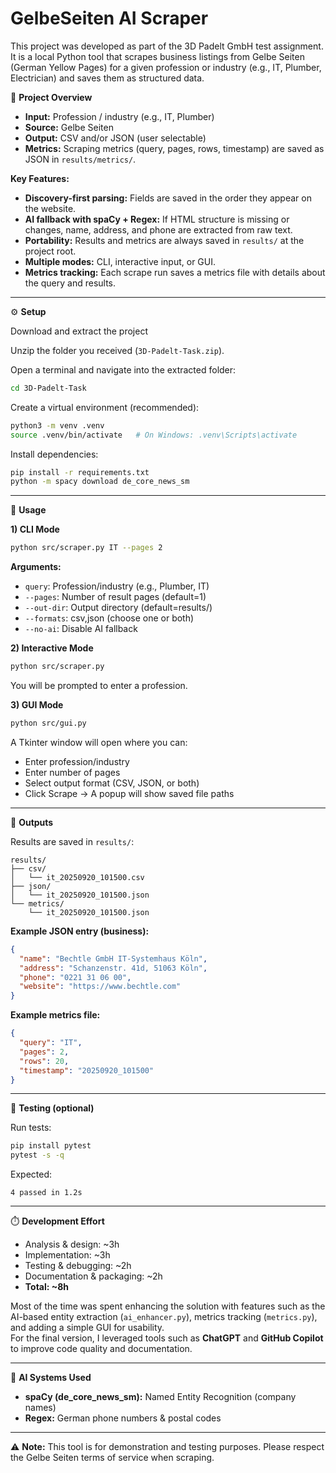 # GelbeSeiten AI Scraper

This project was developed as part of the 3D Padelt GmbH test assignment.  
It is a local Python tool that scrapes business listings from Gelbe Seiten (German Yellow Pages) for a given profession or industry (e.g., IT, Plumber, Electrician) and saves them as structured data.

📌 **Project Overview**

- **Input:** Profession / industry (e.g., IT, Plumber)
- **Source:** Gelbe Seiten
- **Output:** CSV and/or JSON (user selectable)
- **Metrics:** Scraping metrics (query, pages, rows, timestamp) are saved as JSON in `results/metrics/`.

**Key Features:**
- **Discovery-first parsing:** Fields are saved in the order they appear on the website.
- **AI fallback with spaCy + Regex:** If HTML structure is missing or changes, name, address, and phone are extracted from raw text.
- **Portability:** Results and metrics are always saved in `results/` at the project root.
- **Multiple modes:** CLI, interactive input, or GUI.
- **Metrics tracking:** Each scrape run saves a metrics file with details about the query and results.

---

⚙️ **Setup**

Download and extract the project

Unzip the folder you received (`3D-Padelt-Task.zip`).

Open a terminal and navigate into the extracted folder:
```bash
cd 3D-Padelt-Task
```

Create a virtual environment (recommended):
```bash
python3 -m venv .venv
source .venv/bin/activate   # On Windows: .venv\Scripts\activate
```

Install dependencies:
```bash
pip install -r requirements.txt
python -m spacy download de_core_news_sm
```

---

🚀 **Usage**

**1) CLI Mode**
```bash
python src/scraper.py IT --pages 2
```
**Arguments:**
- `query`: Profession/industry (e.g., Plumber, IT)
- `--pages`: Number of result pages (default=1)
- `--out-dir`: Output directory (default=results/)
- `--formats`: csv,json (choose one or both)
- `--no-ai`: Disable AI fallback

**2) Interactive Mode**
```bash
python src/scraper.py
```
You will be prompted to enter a profession.

**3) GUI Mode**
```bash
python src/gui.py
```
A Tkinter window will open where you can:
- Enter profession/industry
- Enter number of pages
- Select output format (CSV, JSON, or both)
- Click Scrape → A popup will show saved file paths

---

📂 **Outputs**

Results are saved in `results/`:
```
results/
├── csv/
│   └── it_20250920_101500.csv
├── json/
│   └── it_20250920_101500.json
└── metrics/
    └── it_20250920_101500.json
```

**Example JSON entry (business):**
```json
{
  "name": "Bechtle GmbH IT-Systemhaus Köln",
  "address": "Schanzenstr. 41d, 51063 Köln",
  "phone": "0221 31 06 00",
  "website": "https://www.bechtle.com"
}
```

**Example metrics file:**
```json
{
  "query": "IT",
  "pages": 2,
  "rows": 20,
  "timestamp": "20250920_101500"
}
```

---

🧪 **Testing (optional)**

Run tests:
```bash
pip install pytest
pytest -s -q
```
Expected:
```
4 passed in 1.2s
```

---

⏱️ **Development Effort**

- Analysis & design: ~3h  
- Implementation: ~3h  
- Testing & debugging: ~2h  
- Documentation & packaging: ~2h  
- **Total: ~8h**

Most of the time was spent enhancing the solution with features such as the AI-based entity extraction (`ai_enhancer.py`), metrics tracking (`metrics.py`), and adding a simple GUI for usability.  
For the final version, I leveraged tools such as **ChatGPT** and **GitHub Copilot** to improve code quality and documentation.

---

🧠 **AI Systems Used**

- **spaCy (de_core_news_sm):** Named Entity Recognition (company names)
- **Regex:** German phone numbers & postal codes

---

⚠️ **Note:** This tool is for demonstration and testing purposes. Please respect the Gelbe Seiten terms of service when scraping.
